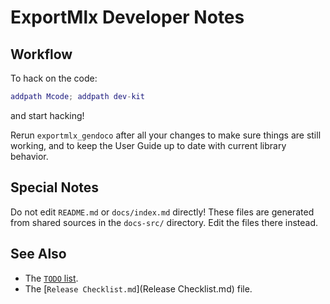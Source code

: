 # ExportMlx Developer Notes

## Workflow

To hack on the code:

```matlab
addpath Mcode; addpath dev-kit
```

and start hacking!

Rerun `exportmlx_gendoco` after all your changes to make sure things are still working, and to keep the User Guide up to date with current library behavior.

## Special Notes

Do not edit `README.md` or `docs/index.md` directly! These files are generated from shared sources in the `docs-src/` directory. Edit the files there instead.

## See Also

* The [`TODO` list](TODO.md).
* The [`Release Checklist.md`](Release Checklist.md) file.
